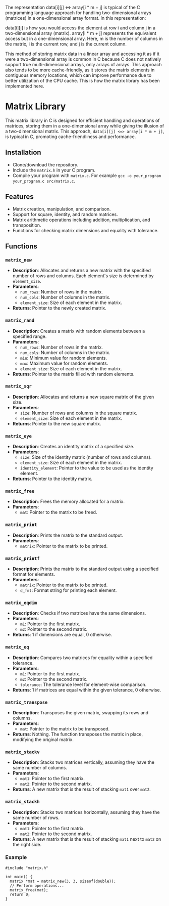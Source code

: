 

The representation data[i][j] <=> array[i * m + j] is typical of the C programming language approach for handling two-dimensional arrays (matrices) in a one-dimensional array format. In this representation:

data[i][j] is how you would access the element at row i and column j in a two-dimensional array (matrix).
array[i * m + j] represents the equivalent access but in a one-dimensional array. Here, m is the number of columns in the matrix, i is the current row, and j is the current column.

This method of storing matrix data in a linear array and accessing it as if it were a two-dimensional array is common in C because C does not natively support true multi-dimensional arrays, only arrays of arrays. This approach also tends to be more cache-friendly, as it stores the matrix elements in contiguous memory locations, which can improve performance due to better utilization of the CPU cache. This is how the matrix library has been implemented here.

# Matrix Library

This matrix library in C is designed for efficient handling and operations of matrices, storing them in a one-dimensional array while giving the illusion of a two-dimensional matrix. This approach, `data[i][j] <=> array[i * m + j]`, is typical in C, promoting cache-friendliness and performance. 


## Installation

- Clone/download the repository.
- Include the `matrix.h` in your C program.
- Compile your program with `matrix.c`.  For example `gcc -o your_program your_program.c src/matrix.c`.

## Features
- Matrix creation, manipulation, and comparison.
- Support for square, identity, and random matrices.
- Matrix arithmetic operations including addition, multiplication, and transposition.
- Functions for checking matrix dimensions and equality with tolerance.

## Functions

### `matrix_new`
- **Description**: Allocates and returns a new matrix with the specified number of rows and columns. Each element's size is determined by `element_size`.
- **Parameters**:
  - `num_rows`: Number of rows in the matrix.
  - `num_cols`: Number of columns in the matrix.
  - `element_size`: Size of each element in the matrix.
- **Returns**: Pointer to the newly created matrix.

### `matrix_rand`
- **Description**: Creates a matrix with random elements between a specified range.
- **Parameters**:
  - `num_rows`: Number of rows in the matrix.
  - `num_cols`: Number of columns in the matrix.
  - `min`: Minimum value for random elements.
  - `max`: Maximum value for random elements.
  - `element_size`: Size of each element in the matrix.
- **Returns**: Pointer to the matrix filled with random elements.

### `matrix_sqr`
- **Description**: Allocates and returns a new square matrix of the given size.
- **Parameters**:
  - `size`: Number of rows and columns in the square matrix.
  - `element_size`: Size of each element in the matrix.
- **Returns**: Pointer to the new square matrix.

### `matrix_eye`
- **Description**: Creates an identity matrix of a specified size.
- **Parameters**:
  - `size`: Size of the identity matrix (number of rows and columns).
  - `element_size`: Size of each element in the matrix.
  - `identity_element`: Pointer to the value to be used as the identity element.
- **Returns**: Pointer to the identity matrix.

### `matrix_free`
- **Description**: Frees the memory allocated for a matrix.
- **Parameters**:
  - `mat`: Pointer to the matrix to be freed.

### `matrix_print`
- **Description**: Prints the matrix to the standard output.
- **Parameters**:
  - `matrix`: Pointer to the matrix to be printed.

### `matrix_printf`
- **Description**: Prints the matrix to the standard output using a specified format for elements.
- **Parameters**:
  - `matrix`: Pointer to the matrix to be printed.
  - `d_fmt`: Format string for printing each element.

### `matrix_eqdim`
- **Description**: Checks if two matrices have the same dimensions.
- **Parameters**:
  - `m1`: Pointer to the first matrix.
  - `m2`: Pointer to the second matrix.
- **Returns**: 1 if dimensions are equal, 0 otherwise.

### `matrix_eq`
- **Description**: Compares two matrices for equality within a specified tolerance.
- **Parameters**:
  - `m1`: Pointer to the first matrix.
  - `m2`: Pointer to the second matrix.
  - `tolerance`: The tolerance level for element-wise comparison.
- **Returns**: 1 if matrices are equal within the given tolerance, 0 otherwise.

### `matrix_transpose`
- **Description**: Transposes the given matrix, swapping its rows and columns.
- **Parameters**:
  - `mat`: Pointer to the matrix to be transposed.
- **Returns**: Nothing.  The function transposes the matrix in place, modifying the original matrix.


### `matrix_stackv`
- **Description**: Stacks two matrices vertically, assuming they have the same number of columns.
- **Parameters**:
  - `mat1`: Pointer to the first matrix.
  - `mat2`: Pointer to the second matrix.
- **Returns**: A new matrix that is the result of stacking `mat1` over `mat2`.


### `matrix_stackh`
- **Description**: Stacks two matrices horizontally, assuming they have the same number of rows.
- **Parameters**:
  - `mat1`: Pointer to the first matrix.
  - `mat2`: Pointer to the second matrix.
- **Returns**: A new matrix that is the result of stacking `mat1` next to `mat2` on the right side.

### Example

```
#include "matrix.h"

int main() {
  matrix *mat = matrix_new(3, 3, sizeof(double));
  // Perform operations...
  matrix_free(mat);
  return 0;
}

```

